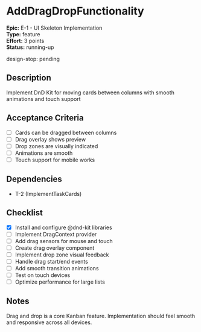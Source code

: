 # AddDragDropFunctionality

**Epic:** E-1 - UI Skeleton Implementation  
**Type:** feature  
**Effort:** 3 points  
**Status:** running-up  

design-stop: pending

## Description
Implement DnD Kit for moving cards between columns with smooth animations and touch support

## Acceptance Criteria
- [ ] Cards can be dragged between columns
- [ ] Drag overlay shows preview
- [ ] Drop zones are visually indicated
- [ ] Animations are smooth
- [ ] Touch support for mobile works

## Dependencies
- T-2 (ImplementTaskCards)

## Checklist
- [x] Install and configure @dnd-kit libraries
- [ ] Implement DragContext provider
- [ ] Add drag sensors for mouse and touch
- [ ] Create drag overlay component
- [ ] Implement drop zone visual feedback
- [ ] Handle drag start/end events
- [ ] Add smooth transition animations
- [ ] Test on touch devices
- [ ] Optimize performance for large lists

## Notes
Drag and drop is a core Kanban feature. Implementation should feel smooth and responsive across all devices. 